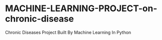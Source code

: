 # MACHINE-LEARNING-PROJECT-on-chronic-disease
Chronic Diseases Project Built By Machine Learning In Python
